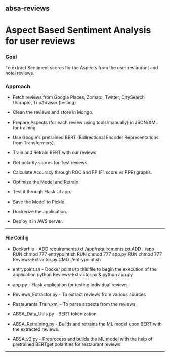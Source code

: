 ## absa-reviews
# Aspect Based Sentiment Analysis for user reviews


### Goal
To extract Sentiment scores for the Aspects from the user restaurant and hotel reviews.

### Approach
+ Fetch reviews from Google Places, Zomato, Twitter, CitySearch (Scrape), TripAdvisor (testing)
+ Clean the reviews and store in Mongo.
+ Prepare Aspects (for each review using tools/manually) in JSON/XML for training.

+ Use Google's pretrained BERT (Bidirectional Encoder Representations from Transformers).
+ Train and Retrain BERT with our reviews.
+ Get polarity scores for Test reviews.

+ Calculate Accuracy through ROC and FP (F1 score vs PPR) graphs. 
+ Optimize the Model and Retrain.
+ Test it through Flask UI app.

+ Save the Model to Pickle.
+ Dockerize the application.
+ Deploy it in AWS server.

----

#### File Config

* Dockerfile			- 	ADD requirements.txt /app/requirements.txt
					ADD . /app
					RUN chmod 777 entrypoint.sh
					RUN chmod 777 app.py
					RUN chmod 777 Reviews-Extractor.py
					CMD ./entrypoint.sh

* entrypoint.sh			- Docker points to this file to begin the execution of the application
					python Reviews-Extractor.py &
					python app.py

* app.py				- Flask application for testing individual reviews							

* Reviews_Extractor.py 		- To extract reviews from various sources

* Restaurants_Train.xml		- To parse aspects from the reviews

* ABSA_Data_Utils.py		- BERT tokenization.

* ABSA_Retraining.py		- Builds and retrains the ML model upon BERT with the extracted reviews.

* ABSA_v2.py			- Preprocess and builds the ML model with the help of pretrained BERTget polarities for restaurant reviews

----


